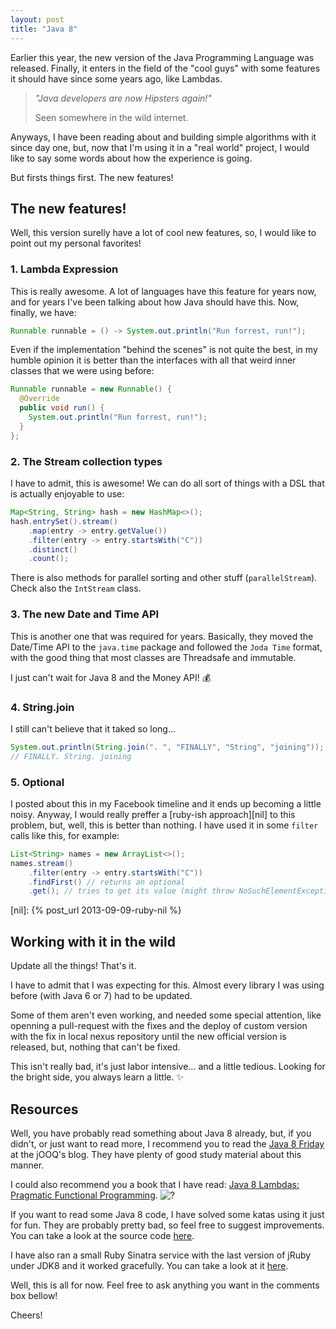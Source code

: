 ```yaml
---
layout: post
title: "Java 8"
---
```


Earlier this year, the new version of the Java Programming Language was
released. Finally, it enters in the field of the "cool guys" with some features
it should have since some years ago, like Lambdas.

> _"Java developers are now Hipsters again!"_
>
> Seen somewhere in the wild internet.

Anyways, I have been reading about and building simple algorithms with it
since day one, but, now that I'm using it in a "real world" project,
I would like to say some words about how the experience is going.

But firsts things first. The new features!

## The new features!

Well, this version surelly have a lot of cool new features, so, I would like to
point out my personal favorites!

### 1. Lambda Expression

This is really awesome. A lot of languages have this feature for years now, and
for years I've been talking about how Java should have this. Now, finally,
we have:

```java
Runnable runnable = () -> System.out.println("Run forrest, run!");
```

Even if the implementation "behind the scenes" is not quite the best, in my
humble opinion it is better than the interfaces with all that weird inner
classes that we were using before:

```java
Runnable runnable = new Runnable() {
  @Override
  public void run() {
    System.out.println("Run forrest, run!");
  }
};
```

### 2. The Stream collection types

I have to admit, this is awesome! We can do all sort of things with a DSL that
is actually enjoyable to use:

```java
Map<String, String> hash = new HashMap<>();
hash.entrySet().stream()
    .map(entry -> entry.getValue())
    .filter(entry -> entry.startsWith("C"))
    .distinct()
    .count();
```

There is also methods for parallel sorting and other stuff (`parallelStream`).
Check also the `IntStream` class.

### 3. The new Date and Time API

This is another one that was required for years. Basically, they moved the
Date/Time API to the `java.time` package and followed the `Joda Time` format,
with the good thing that most classes are Threadsafe and immutable.

I just can't wait for Java 8 and the Money API! :moneybag:

### 4. String.join

I still can't believe that it taked so long...

```java
System.out.println(String.join(". ", "FINALLY", "String", "joining"));
// FINALLY. String. joining
```

### 5. Optional

I posted about this in my Facebook timeline and it ends up becoming a little
noisy. Anyway, I would really preffer a [ruby-ish approach][nil] to this
problem, but, well, this is better than nothing. I have used it in some
`filter` calls like this, for example:

```java
List<String> names = new ArrayList<>();
names.stream()
    .filter(entry -> entry.startsWith("C"))
    .findFirst() // returns an optional
    .get(); // tries to get its value (might throw NoSuchElementException)
```

[nil]: {% post_url 2013-09-09-ruby-nil %}

## Working with it in the wild

Update all the things! That's it.

I have to admit that I was expecting for this. Almost every
library I was using before (with Java 6 or 7) had to be updated.

Some of them aren't even working, and needed some special attention, like
openning a pull-request with the fixes and the deploy of custom version with
the fix in local nexus repository until the new official version is released,
but, nothing that can't be fixed.

This isn't really bad, it's just labor intensive... and a little tedious.
Looking for the bright side, you always learn a little. :sparkles:

## Resources

Well, you have probably read something about Java 8 already, but, if you didn't,
or just want to read more, I recommend you to read the [Java 8 Friday][j8f] at
the jOOQ's blog. They have plenty of good study material about this manner.

I could also recommend you a book that I have read:
[Java 8 Lambdas: Pragmatic Functional Programming](http://www.amazon.com/gp/product/1449370772/ref=as_li_tl?ie=UTF8&camp=1789&creative=390957&creativeASIN=1449370772&linkCode=as2&tag=carlbeck-20&linkId=FLJGZ6WNDZWK7EQK).
![?](http://ir-na.amazon-adsystem.com/e/ir?t=carlbeck-20&l=as2&o=1&a=1449370772)

If you want to read some Java 8 code, I have solved some katas using it just
for fun. They are probably pretty bad, so feel free to suggest improvements.
You can take a look at the source code [here][katas].

I have also ran a small Ruby Sinatra service with the last version of jRuby
under JDK8 and it worked gracefully. You can take a look at it [here][danfe].

Well, this is all for now. Feel free to ask anything you want in the comments
box bellow!

Cheers!

[j8f]: http://blog.jooq.org/tag/java-8/
[katas]: https://github.com/caarlos0/java-katas
[danfe]: https://github.com/caarlos0/danfe-server

